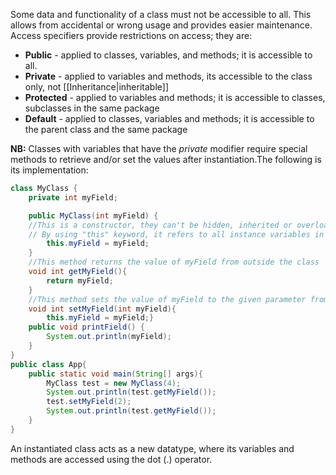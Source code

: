 Some data and functionality of a class must not be accessible to all. This allows from accidental or wrong usage and provides easier maintenance. Access specifiers provide restrictions on access; they are:
- **Public** - applied to classes, variables, and methods; it is accessible to all.
- **Private** - applied to variables and methods, its accessible to the class only, not [[Inheritance|inheritable]]
- **Protected** - applied to variables and methods; it is accessible to classes, subclasses in the same package
- **Default** -  applied to classes, variables and methods; it is accessible to the parent class and the same package

**NB:** Classes with variables that have the *private* modifier require special methods to retrieve and/or set the values after instantiation.The following is its implementation:
```java
class MyClass {
    private int myField;

    public MyClass(int myField) {
    //This is a constructor, they can't be hidden, inherited or overloaded.
    // By using "this" keyword, it refers to all instance variables in the class
        this.myField = myField;
    }
    //This method returns the value of myField from outside the class
    void int getMyField(){
	    return myField;
	}
	//This method sets the value of myField to the given parameter from outside the class
	void int setMyField(int myField){
		this.myField = myField;}
    public void printField() {
        System.out.println(myField);
    }
}
public class App{
	public static void main(String[] args){
		MyClass test = new MyClass(4);
		System.out.println(test.getMyField());
		test.setMyField(2);
		System.out.println(test.getMyField());
	}
}
```
An instantiated class acts as a new datatype, where its variables and methods are accessed using the dot (.) operator.
